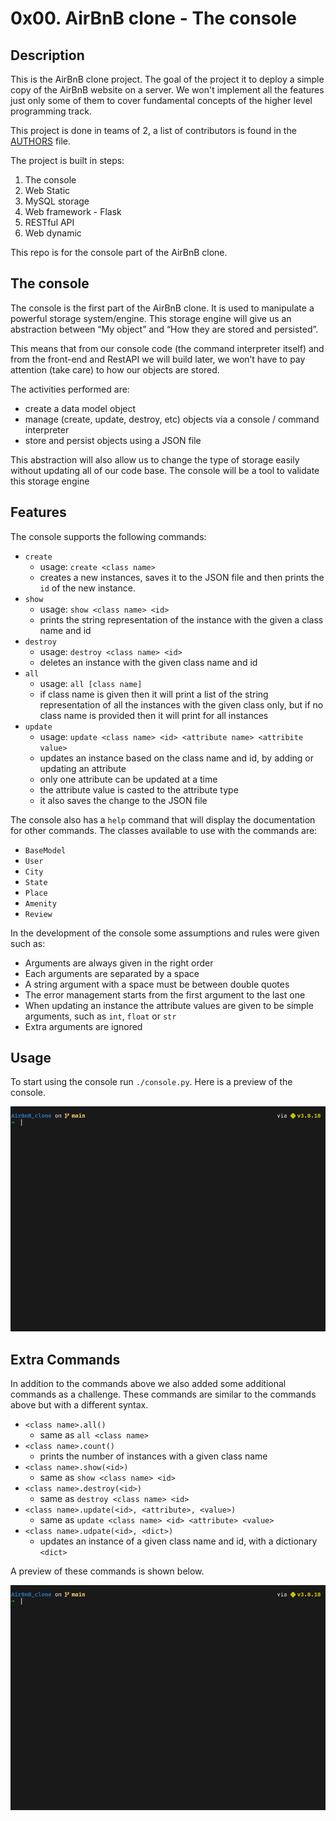 # 0x00. AirBnB clone - The console

## Description

This is the AirBnB clone project. The goal of the project it to deploy a simple
copy of the AirBnB website on a server. We won't implement all the features
just only some of them to cover fundamental concepts of the higher level
programming track.

This project is done in teams of 2, a list of contributors is found in the
[AUTHORS](./AUTHORS) file.

The project is built in steps:

1. The console
1. Web Static
1. MySQL storage
1. Web framework - Flask
1. RESTful API
1. Web dynamic

This repo is for the console part of the AirBnB clone.

## The console

The console is the first part of the AirBnB clone. It is used to manipulate a
powerful storage system/engine. This storage engine will give us an abstraction
between “My object” and “How they are stored and persisted”.

This means that from our console code (the command interpreter itself) and
from the front-end and RestAPI we will build later, we won’t have to pay
attention (take care) to how our objects are stored.

The activities performed are:

- create a data model object
- manage (create, update, destroy, etc) objects via a console / command interpreter
- store and persist objects using a JSON file

This abstraction will also allow us to change the type of storage easily
without updating all of our code base. The console will be a tool to validate
this storage engine

## Features

The console supports the following commands:

- `create`
  - usage: `create <class name>`
  - creates a new instances, saves it to the JSON file and then prints the
    `id` of the new instance.
- `show`
  - usage: `show <class name> <id>`
  - prints the string representation of the instance with the given a
    class name and id
- `destroy`
  - usage: `destroy <class name> <id>`
  - deletes an instance with the given class name and id
- `all`
  - usage: `all [class name]`
  - if class name is given then it will print a list of the string
    representation of all the instances with the given class only, but if no
    class name is provided then it will print for all instances
- `update`
  - usage: `update <class name> <id> <attribute name> <attribite value>`
  - updates an instance based on the class name and id, by adding or updating
    an attribute
  - only one attribute can be updated at a time
  - the attribute value is casted to the attribute type
  - it also saves the change to the JSON file

The console also has a `help` command that will display the documentation
for other commands. The classes available to use with the commands are:

- `BaseModel`
- `User`
- `City`
- `State`
- `Place`
- `Amenity`
- `Review`

In the development of the console some assumptions and rules were given such as:

- Arguments are always given in the right order
- Each arguments are separated by a space
- A string argument with a space must be between double quotes
- The error management starts from the first argument to the last one
- When updating an instance the attribute values are given to be simple
  arguments, such as `int`, `float` or `str`
- Extra arguments are ignored

## Usage

To start using the console run `./console.py`. Here is a preview of the console.

![console_preview](./assets/console_preview.gif)

## Extra Commands

In addition to the commands above we also added some additional commands as a
challenge. These commands are similar to the commands above but with a
different syntax.

- `<class name>.all()`
  - same as `all <class name>`
- `<class name>.count()`
  - prints the number of instances with a given class name
- `<class name>.show(<id>)`
  - same as `show <class name> <id>`
- `<class name>.destroy(<id>)`
  - same as `destroy <class name> <id>`
- `<class name>.update(<id>, <attribute>, <value>)`
  - same as `update <class name> <id> <attribute> <value>`
- `<class name>.udpate(<id>, <dict>)`
  - updates an instance of a given class name and id, with a dictionary `<dict>`

A preview of these commands is shown below.

![console_extra_commands](./assets/console_extra_commands.gif)
